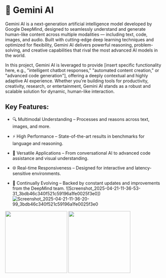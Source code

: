 # 🌟 Gemini AI 

Gemini AI is a next-generation artificial intelligence model developed by Google DeepMind, designed to seamlessly understand and generate human-like content across multiple modalities — including text, code, images, and audio. Built with cutting-edge deep learning techniques and optimized for flexibility, Gemini AI delivers powerful reasoning, problem-solving, and creative capabilities that rival the most advanced AI models in the world.

In this project, Gemini AI is leveraged to provide [insert specific functionality here, e.g., "intelligent chatbot responses," "automated content creation," or "advanced code generation"], offering a deeply contextual and highly adaptive AI experience. Whether you're building tools for productivity, creativity, research, or entertainment, Gemini AI stands as a robust and scalable solution for dynamic, human-like interaction.

## Key Features:

- 🔍 Multimodal Understanding – Processes and reasons across text, images, and more.

- ⚡ High Performance – State-of-the-art results in benchmarks for language and reasoning.

- 🤖 Versatile Applications – From conversational AI to advanced code assistance and visual understanding.

- 🌐 Real-time Responsiveness – Designed for interactive and latency-sensitive environments.

- 🧠 Continually Evolving – Backed by constant updates and improvements from the DeepMind team.
![Screenshot_2025-04-21-11-36-53-31_3bdb46c340f521c59196a1fe0025f3e0])
![Screenshot_2025-04-21-11-36-20-99_3bdb46c340f521c59196a1fe0025f3e0]()


<img src = "https://github.com/user-attachments/assets/4fe84ba8-1a36-49a3-affc-48f634988538" width="200">
<img src = "https://github.com/user-attachments/assets/52c6f724-d162-4b74-aad9-c66a1d16c8bc" width="200">
